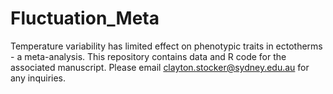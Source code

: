 # Fluctuation_Meta
Temperature variability has limited effect on phenotypic traits in ectotherms - a meta-analysis.
This repository contains data and R code for the associated manuscript. 
Please email clayton.stocker@sydney.edu.au for any inquiries. 
